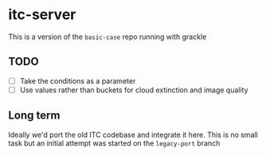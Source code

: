 # itc-server


This is a version of the `basic-case` repo running with grackle


## TODO
 
- [ ] Take the conditions as a parameter
- [ ] Use values rather than buckets for cloud extinction and image quality

## Long term
Ideally we'd port the old ITC codebase and integrate it here. This is no small task but an initial
attempt was started on the `legacy-port` branch
